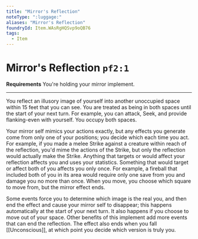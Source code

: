 ```yaml
---
title: "Mirror's Reflection"
noteType: ":luggage:"
aliases: "Mirror's Reflection"
foundryId: Item.WAsRgHQSvp9oQB76
tags:
  - Item
---
```


# Mirror's Reflection `pf2:1`

**Requirements** You're holding your mirror implement.

* * *

You reflect an illusory image of yourself into another unoccupied space within 15 feet that you can see. You are treated as being in both spaces until the start of your next turn. For example, you can attack, Seek, and provide flanking-even with yourself. You occupy both spaces.

Your mirror self mimics your actions exactly, but any effects you generate come from only one of your positions; you decide which each time you act. For example, if you made a melee Strike against a creature within reach of the reflection, you'd mime the actions of the Strike, but only the reflection would actually make the Strike. Anything that targets or would affect your reflection affects you and uses your statistics. Something that would target or affect both of you affects you only once. For example, a fireball that included both of you in its area would require only one save from you and damage you no more than once. When you move, you choose which square to move from, but the mirror effect ends.

Some events force you to determine which image is the real you, and then end the effect and cause your mirror self to disappear; this happens automatically at the start of your next turn. It also happens if you choose to move out of your space. Other benefits of this implement add more events that can end the reflection. The effect also ends when you fall [[Unconscious]], at which point you decide which version is truly you.
